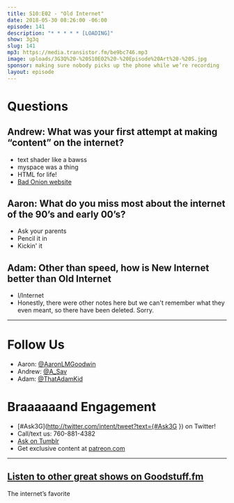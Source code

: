 ```yaml
---
title: S10:E02 - "Old Internet"
date: 2018-05-30 08:26:00 -06:00
episode: 141
description: "* * * * * [LOADING]"
show: 3g3q
slug: 141
mp3: https://media.transistor.fm/be9bc746.mp3
image: uploads/3G3Q%20-%20S10E02%20-%20Episode%20Art%20-%20S.jpg
sponsor: making sure nobody picks up the phone while we’re recording
layout: episode
---
```


# Questions 

## Andrew: What was your first attempt at making “content” on the internet?
- text shader like a bawss
- myspace was a thing
- HTML for life!
- [Bad Onion website](https://web.archive.org/web/20000817220915/http://badonion.8k.com/)

## Aaron: What do you miss most about the internet of the 90’s and early 00’s?
- Ask your parents
- Pencil it in
- Kickin' it

## Adam: Other than speed, how is New Internet better than Old Internet 
- I/Internet
- Honestly, there were other notes here but we can't remember what they even meant, so there have been deleted. Sorry.

***
# Follow Us
* Aaron: [@AaronLMGoodwin](http://twitter.com/aaronlmgoodwin)
* Andrew: [@A_Sav](http://twitter.com/a_sav)
* Adam: [@ThatAdamKid](http://twitter.com/thatadamkid)

# Braaaaaand Engagement
* [#Ask3G](http://twitter.com/intent/tweet?text={#Ask3G }) on Twitter!
* Call/text us: 760-881-4382
* [Ask on Tumblr](http://3g3q.co/ask)
* Get exclusive content at [patreon.com](http://www.patreon.com/3g3q)

***

## [Listen to other great shows on Goodstuff.fm](http://goodstuff.fm/)
The internet’s favorite 